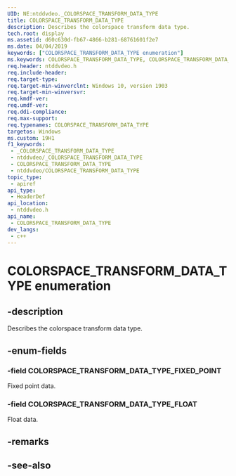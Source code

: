 ```yaml
---
UID: NE:ntddvdeo._COLORSPACE_TRANSFORM_DATA_TYPE
title: COLORSPACE_TRANSFORM_DATA_TYPE
description: Describes the colorspace transform data type.
tech.root: display
ms.assetid: d60c630d-fb67-4866-b281-68761601f2e7
ms.date: 04/04/2019
keywords: ["COLORSPACE_TRANSFORM_DATA_TYPE enumeration"]
ms.keywords: COLORSPACE_TRANSFORM_DATA_TYPE, COLORSPACE_TRANSFORM_DATA_TYPE,
req.header: ntddvdeo.h
req.include-header: 
req.target-type: 
req.target-min-winverclnt: Windows 10, version 1903
req.target-min-winversvr: 
req.kmdf-ver: 
req.umdf-ver: 
req.ddi-compliance: 
req.max-support: 
req.typenames: COLORSPACE_TRANSFORM_DATA_TYPE
targetos: Windows
ms.custom: 19H1
f1_keywords:
 - _COLORSPACE_TRANSFORM_DATA_TYPE
 - ntddvdeo/_COLORSPACE_TRANSFORM_DATA_TYPE
 - COLORSPACE_TRANSFORM_DATA_TYPE
 - ntddvdeo/COLORSPACE_TRANSFORM_DATA_TYPE
topic_type:
 - apiref
api_type:
 - HeaderDef
api_location:
 - ntddvdeo.h
api_name:
 - COLORSPACE_TRANSFORM_DATA_TYPE
dev_langs:
 - c++
---
```


# COLORSPACE_TRANSFORM_DATA_TYPE enumeration


## -description

Describes the colorspace transform data type.

## -enum-fields

### -field COLORSPACE_TRANSFORM_DATA_TYPE_FIXED_POINT

Fixed point data.

### -field COLORSPACE_TRANSFORM_DATA_TYPE_FLOAT

Float data.

## -remarks

## -see-also

